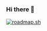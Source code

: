 ### Hi there 👋

[![roadmap.sh](https://roadmap.sh/card/tall/66f4a207c45e253cb074d492?variant=dark&roadmaps=python%2Creact%2Clinux)](https://roadmap.sh)

